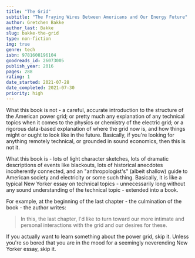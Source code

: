 ```yaml
---
title: "The Grid"
subtitle: "The Fraying Wires Between Americans and Our Energy Future"
author: Gretchen Bakke
author_last: Bakke
slug: bakke-the-grid
type: non-fiction
img: true
genre: tech
isbn: 9781608196104
goodreads_id: 26073005
publish_year: 2016
pages: 288
rating: 1
date_started: 2021-07-28
date_completed: 2021-07-30
priority: high
---
```


What this book is not - a careful, accurate introduction to the structure of the American power grid; or pretty much any explanation of any technical topics when it comes to the physics or chemistry of the electric grid; or a rigorous data-based explanation of where the grid now is, and how things might or ought to look like in the future. Basically, if you're looking for anything remotely technical, or grounded in sound economics, then this is not it.

What this book is - lots of light character sketches, lots of dramatic descriptions of events like blackouts, lots of historical anecdotes incoherently connected, and an "anthropologist's" (albeit shallow) guide to American society and electricity or some such thing. Basically, it is like a typical New Yorker essay on technical topics - unnecessarily long without any sound understanding of the technical topic - extended into a book.

For example, at the beginning of the last chapter - the culmination of the book - the author writes:

> In this, the last chapter, I'd like to turn toward our more intimate and personal interactions with the grid and our desires for these.

If you actually want to learn something about the power grid, skip it. Unless you're so bored that you are in the mood for a seemingly neverending New Yorker essay, skip it.